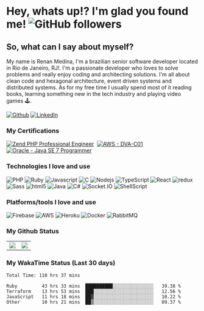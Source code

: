 
# Hey, whats up!? I'm glad you found me! ![GitHub followers](https://img.shields.io/github/followers/renanmedina?label=Follow&style=social)

## So, what can I say about myself?
My name is Renan Medina, I'm a brazilian senior software developer located in Rio de Janeiro, RJ!. I'm a passionate developer who loves to solve problems and really enjoy coding and architecting solutions. I'm all about clean code and hexagonal architecture, event driven systems and distributed systems. As for my free time I usually spend most of it reading books, learning something new in the tech industry and playing video games 🕹️.

<a href="https://github.com/renanmedina" target="_blank"><img alt="Github" src="https://img.shields.io/badge/GitHub-%2312100E.svg?&style=for-the-badge&logo=Github&logoColor=white" /></a> <a href="https://www.linkedin.com/in/renan-medina-20699a9b/" target="_blank"><img alt="LinkedIn" src="https://img.shields.io/badge/linkedin-%230077B5.svg?&style=for-the-badge&logo=linkedin&logoColor=white"/></a> 

### My Certifications
<a href="https://www.zend-zce.com/en/yellow-pages/ZEND028207" target="_BLANK"><img alt="Zend PHP Professional Engineer" src="https://www.zend-zce.com/static/img/zcedirectory/ZCPE-icon.png"/></a>&nbsp;&nbsp;<a href="https://www.credly.com/badges/2e9f3c9a-aac9-4faa-b1c6-bff3570ff426" target="_BLANK"><img alt="AWS - DVA-C01" src="https://images.credly.com/size/80x80/images/b9feab85-1a43-4f6c-99a5-631b88d5461b/image.png"/></a>&nbsp;&nbsp;<a href="https://www.credly.com/badges/ead22b11-05e3-4e0f-8039-5463a434294b" target="_BLANK"><img alt="Oracle - Java SE 7 Programmer" src="https://images.credly.com/size/80x80/images/9956323d-90eb-4a7a-9fc6-4750ce433d3a/Oracle-Certification-badge_OC-Associate600X600.png"/></a>


### Technologies I love and use
<p>
  <img alt="PHP" src="https://img.shields.io/badge/php-%23777BB4.svg?style=for-the-badge&logo=php&logoColor=white" />
  <img alt="Ruby" src="https://img.shields.io/badge/ruby-%23CC342D.svg?style=for-the-badge&logo=ruby&logoColor=white" />
  <img alt="Javascript" src="https://img.shields.io/badge/javascript-%23323330.svg?style=for-the-badge&logo=javascript&logoColor=%23F7DF1E" />
  <img alt="C" src="https://img.shields.io/badge/c-%2300599C.svg?style=for-the-badge&logo=c&logoColor=white" />
  <img alt="Nodejs" src="https://img.shields.io/badge/-Nodejs-43853d?style=for-the-badge&logo=Node.js&logoColor=white" />
  <img alt="TypeScript" src="https://img.shields.io/badge/-TypeScript-007ACC?style=for-the-badge&logo=typescript&logoColor=white" />
  <img alt="React" src="https://img.shields.io/badge/-React-45b8d8?style=for-the-badge&logo=react&logoColor=white" />
  <img alt="redux" src="https://img.shields.io/badge/-Redux-764ABC?style=for-the-badge&logo=redux&logoColor=white" />
  <img alt="Sass" src="https://img.shields.io/badge/-Sass-CC6699?style=for-the-badge&logo=sass&logoColor=white" />
  <img alt="html5" src="https://img.shields.io/badge/-HTML5-E34F26?style=for-the-badge&logo=html5&logoColor=white" />
  <img alt="Java" src="https://img.shields.io/badge/java-%23ED8B00.svg?style=for-the-badge&logo=java&logoColor=white" />
  <img alt="C#" src="https://img.shields.io/badge/c%23-%23239120.svg?style=for-the-badge&logo=c-sharp&logoColor=white" />
  <img alt="Socket.IO" src="https://img.shields.io/badge/Socket.io-black?style=for-the-badge&logo=socket.io&badgeColor=010101" />
  <img alt="ShellScript" src="https://img.shields.io/badge/shell_script-%23121011.svg?style=for-the-badge&logo=gnu-bash&logoColor=white" />
</p>

### Platforms/tools I love and use
<p>
 <img alt="Firebase" src="https://img.shields.io/badge/firebase-%23039BE5.svg?style=for-the-badge&logo=firebase" />
 <img alt="AWS" src="https://img.shields.io/badge/AWS-%23FF9900.svg?style=for-the-badge&logo=amazon-aws&logoColor=white" />
 <img alt="Heroku" src="https://img.shields.io/badge/-Heroku-430098?style=for-the-badge&logo=heroku&logoColor=white" />
 <img alt="Docker" src="https://img.shields.io/badge/-Docker-46a2f1?style=for-the-badge&logo=docker&logoColor=white" />
 <img alt="RabbitMQ" src="https://img.shields.io/badge/Rabbitmq-FF6600?style=for-the-badge&logo=rabbitmq&logoColor=white" />
</p>


### My Github Status

<table border="0">
  <tr>
    <td align="center">
      <img src="https://github-readme-stats.vercel.app/api?username=renanmedina&show_icons=true&theme=dracula&include_all_commits=true" />
    </td>
    <td align="center">
      <img src="https://github-readme-stats.vercel.app/api/top-langs/?username=renanmedina&layout=compact&theme=dracula" />
    </td>
  </tr>
</table>

### My WakaTime Status (Last 30 days)
<!--START_SECTION:waka-->

```text
Total Time: 110 hrs 37 mins

Ruby         43 hrs 33 mins  ██████████░░░░░░░░░░░░░░░   39.38 %
Terraform    13 hrs 53 mins  ███░░░░░░░░░░░░░░░░░░░░░░   12.56 %
JavaScript   11 hrs 18 mins  ██▓░░░░░░░░░░░░░░░░░░░░░░   10.22 %
Other        10 hrs 21 mins  ██▒░░░░░░░░░░░░░░░░░░░░░░   09.37 %
```

<!--END_SECTION:waka-->
